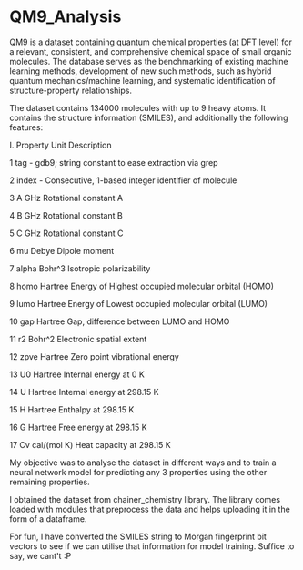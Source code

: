 # QM9_Analysis

QM9 is a dataset containing quantum chemical properties (at DFT level) for a relevant, consistent, and comprehensive chemical space of small organic molecules. The database serves as the benchmarking of existing machine learning methods, development of new such methods, such as hybrid quantum mechanics/machine learning, and systematic identification of structure-property relationships.

The dataset contains 134000 molecules with up to 9 heavy atoms. It contains the structure information (SMILES), and additionally the following features:

I.     Property      Unit                                Description

 1      tag           -                gdb9; string constant to ease extraction via grep
 
 2     index          -               Consecutive, 1-based integer identifier of molecule
 
 3       A           GHz                            Rotational constant A
 
 4       B           GHz                            Rotational constant B
 
 5       C           GHz                            Rotational constant C
 
 6       mu          Debye                              Dipole moment
 
 7      alpha         Bohr^3                      Isotropic polarizability
 
 8       homo         Hartree              Energy of Highest occupied molecular orbital (HOMO)
 
 9       lumo        Hartree               Energy of Lowest occupied molecular orbital (LUMO)
 
10       gap         Hartree                   Gap, difference between LUMO and HOMO

11        r2           Bohr^2                       Electronic spatial extent

12       zpve          Hartree                     Zero point vibrational energy

13        U0           Hartree                        Internal energy at 0 K

14         U            Hartree                      Internal energy at 298.15 K

15         H              Hartree                        Enthalpy at 298.15 K

16         G               Hartree                     Free energy at 298.15 K

17         Cv           cal/(mol K)                    Heat capacity at 298.15 K


My objective was to analyse the dataset in different ways and to train a neural network model for predicting any 3 properties using the other remaining properties. 

I obtained the dataset from chainer_chemistry library. The library comes loaded with modules that preprocess the data and helps uploading it in the form of a dataframe. 

For fun, I have converted the SMILES string to Morgan fingerprint bit vectors to see if we can utilise that information for model training. Suffice to say, we cant't :P 
